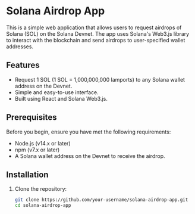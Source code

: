 # Solana Airdrop App

This is a simple web application that allows users to request airdrops of Solana (SOL) on the Solana Devnet. The app uses Solana's Web3.js library to interact with the blockchain and send airdrops to user-specified wallet addresses.

## Features

- Request 1 SOL (1 SOL = 1,000,000,000 lamports) to any Solana wallet address on the Devnet.
- Simple and easy-to-use interface.
- Built using React and Solana Web3.js.

## Prerequisites

Before you begin, ensure you have met the following requirements:

- Node.js (v14.x or later)
- npm (v7.x or later)
- A Solana wallet address on the Devnet to receive the airdrop.

## Installation

1. Clone the repository:
   ```bash
   git clone https://github.com/your-username/solana-airdrop-app.git
   cd solana-airdrop-app
